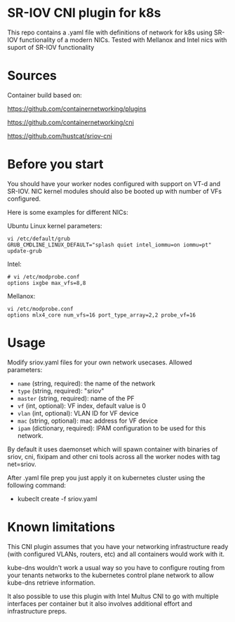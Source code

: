 # SR-IOV CNI plugin for k8s
This repo contains a .yaml file with definitions of network for k8s using SR-IOV functionality of a modern NICs.
Tested with Mellanox and Intel nics with suport of SR-IOV functionality 

# Sources
Container build based on:

https://github.com/containernetworking/plugins

https://github.com/containernetworking/cni

https://github.com/hustcat/sriov-cni

# Before you start

You should have your worker nodes configured with support on VT-d and SR-IOV. NIC kernel modules should also be booted up with number of VFs configured.

Here is some examples for different NICs:

Ubuntu Linux kernel parameters:
```
vi /etc/default/grub
GRUB_CMDLINE_LINUX_DEFAULT="splash quiet intel_iommu=on iommu=pt"
update-grub
```

Intel:
```
# vi /etc/modprobe.conf
options ixgbe max_vfs=8,8
```

Mellanox:
```
vi /etc/modprobe.conf
options mlx4_core num_vfs=16 port_type_array=2,2 probe_vf=16
```

# Usage
Modify sriov.yaml files for your own network usecases. Allowed parameters:

* `name` (string, required): the name of the network
* `type` (string, required): "sriov"
* `master` (string, required): name of the PF
* `vf` (int, optional): VF index, default value is 0
* `vlan` (int, optional): VLAN ID for VF device
* `mac` (string, optional): mac address for VF device
* `ipam` (dictionary, required): IPAM configuration to be used for this network.

By default it uses daemonset which will spawn container with binaries of sriov, cni, fixipam and other cni tools 
across all the worker nodes with tag net=sriov.

After .yaml file prep you just apply it on kubernetes cluster using the following command:

* kubeclt create -f sriov.yaml

# Known limitations

This CNI plugin assumes that you have your networking infrastructure ready (with configured VLANs, routers, etc) and all containers would work with it.

kube-dns wouldn't work a usual way so you have to configure routing from your tenants networks to the kubernetes control plane network to allow kube-dns retrieve information.

It also possible to use this plugin with Intel Multus CNI to go with multiple interfaces per container but it also involves additional effort and infrastructure preps.




